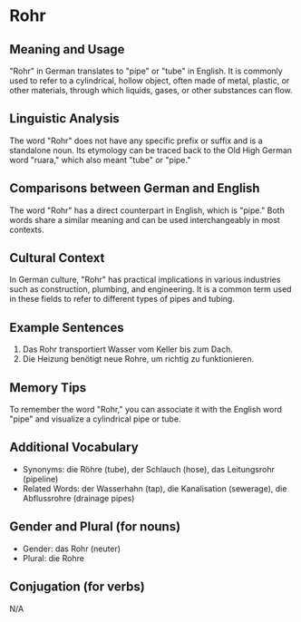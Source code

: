 # Rohr
## Meaning and Usage
"Rohr" in German translates to "pipe" or "tube" in English. It is commonly used to refer to a cylindrical, hollow object, often made of metal, plastic, or other materials, through which liquids, gases, or other substances can flow.

## Linguistic Analysis
The word "Rohr" does not have any specific prefix or suffix and is a standalone noun. Its etymology can be traced back to the Old High German word "ruara," which also meant "tube" or "pipe."

## Comparisons between German and English
The word "Rohr" has a direct counterpart in English, which is "pipe." Both words share a similar meaning and can be used interchangeably in most contexts.

## Cultural Context
In German culture, "Rohr" has practical implications in various industries such as construction, plumbing, and engineering. It is a common term used in these fields to refer to different types of pipes and tubing.

## Example Sentences
1. Das Rohr transportiert Wasser vom Keller bis zum Dach.
2. Die Heizung benötigt neue Rohre, um richtig zu funktionieren.

## Memory Tips
To remember the word "Rohr," you can associate it with the English word "pipe" and visualize a cylindrical pipe or tube.

## Additional Vocabulary
- Synonyms: die Röhre (tube), der Schlauch (hose), das Leitungsrohr (pipeline)
- Related Words: der Wasserhahn (tap), die Kanalisation (sewerage), die Abflussrohre (drainage pipes)

## Gender and Plural (for nouns)
- Gender: das Rohr (neuter)
- Plural: die Rohre

## Conjugation (for verbs)
N/A